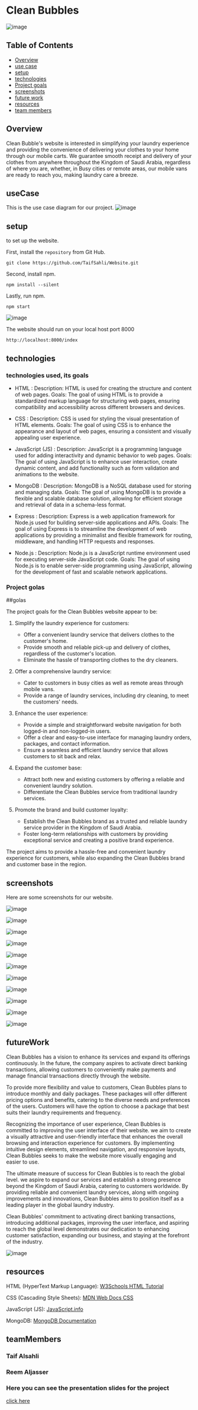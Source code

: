 # Clean Bubbles
![image](https://github.com/TaifSahli/Website/assets/163606855/d86f2b23-dacd-497f-a3ff-9ed8852ce410)


## Table of Contents

- [Overview](#Overview)
- [use case](#useCase)
- [setup](#setup)
- [technologies](#technologies)
- [Project goals](#golas)
- [screenshots](#screenshots)
- [future work](#futureWork)
- [resources](#resources)
- [team members](#teamMembers)

## Overview

Clean Bubble's website is interested in simplifying your laundry experience and providing the convenience of delivering your clothes to your home through our mobile carts. We guarantee smooth receipt and delivery of your clothes from anywhere throughout the Kingdom of Saudi Arabia, regardless of where you are, whether, in Busy cities or remote areas, our mobile vans are ready to reach you, making laundry care a breeze. 


## useCase

This is the use case diagram for our project.
![image](https://github.com/TaifSahli/Website/assets/163606855/86a4f402-6838-443b-bbbc-d97134adeaca)


## setup

to set up the website.

First, install the `repository` from Git Hub.

```
git clone https://github.com/TaifSahli/Website.git
```

Second, install npm.
```
npm install --silent
```

Lastly, run npm.
```
npm start
```

![image](https://github.com/TaifSahli/Website/assets/163606855/fb08481e-e72b-43a9-ad5b-5135a2a58d61)

The website should run on your local host port 8000
```
http://localhost:8000/index
```


## technologies

### technologies used, its goals

- HTML : 
Description: HTML is used for creating the structure and content of web pages.
Goals: The goal of using HTML is to provide a standardized markup language for structuring web pages, ensuring compatibility and accessibility across different browsers and devices.

- CSS : 
Description: CSS is used for styling the visual presentation of HTML elements.
Goals: The goal of using CSS is to enhance the appearance and layout of web pages, ensuring a consistent and visually appealing user experience.

- JavaScript (JS) : 
Description: JavaScript is a programming language used for adding interactivity and dynamic behavior to web pages.
Goals: The goal of using JavaScript is to enhance user interaction, create dynamic content, and add functionality such as form validation and animations to the website.

- MongoDB : 
Description: MongoDB is a NoSQL database used for storing and managing data.
Goals: The goal of using MongoDB is to provide a flexible and scalable database solution, allowing for efficient storage and retrieval of data in a schema-less format.

- Express : 
Description: Express is a web application framework for Node.js used for building server-side applications and APIs.
Goals: The goal of using Express is to streamline the development of web applications by providing a minimalist and flexible framework for routing, middleware, and handling HTTP requests and responses.

- Node.js : 
Description: Node.js is a JavaScript runtime environment used for executing server-side JavaScript code.
Goals: The goal of using Node.js is to enable server-side programming using JavaScript, allowing for the development of fast and scalable network applications.



### Project golas
##golas

 The project goals for the Clean Bubbles website appear to be:

1. Simplify the laundry experience for customers:
   - Offer a convenient laundry service that delivers clothes to the customer's home.
   - Provide smooth and reliable pick-up and delivery of clothes, regardless of the customer's location.
   - Eliminate the hassle of transporting clothes to the dry cleaners.

2. Offer a comprehensive laundry service:
   - Cater to customers in busy cities as well as remote areas through mobile vans.
   - Provide a range of laundry services, including dry cleaning, to meet the customers' needs.

3. Enhance the user experience:
   - Provide a simple and straightforward website navigation for both logged-in and non-logged-in users.
   - Offer a clear and easy-to-use interface for managing laundry orders, packages, and contact information.
   - Ensure a seamless and efficient laundry service that allows customers to sit back and relax.

4. Expand the customer base:
   - Attract both new and existing customers by offering a reliable and convenient laundry solution.
   - Differentiate the Clean Bubbles service from traditional laundry services.

5. Promote the brand and build customer loyalty:
   - Establish the Clean Bubbles brand as a trusted and reliable laundry service provider in the Kingdom of Saudi Arabia.
   - Foster long-term relationships with customers by providing exceptional service and creating a positive brand experience.

The project aims to provide a hassle-free and convenient laundry experience for customers, while also expanding the Clean Bubbles brand and customer base in the region.

## screenshots
Here are some screenshots for our website.

![image](https://github.com/TaifSahli/Website/assets/163606855/7aa93300-bf71-4a4d-a6ca-f67306775b6d)

![image](https://github.com/TaifSahli/Website/assets/163606855/25b7f876-3b37-451f-b7d1-a94b706585c7)

![image](https://github.com/TaifSahli/Website/assets/163606855/27503144-1076-4c23-a74f-48f6407199ef)

![image](https://github.com/TaifSahli/Website/assets/163606855/346fe438-0e9c-4958-8dd4-711d2c2433b1)

![image](https://github.com/TaifSahli/Website/assets/163606855/5806aac9-45ef-48b9-b4af-4c0ea25b06cd)

![image](https://github.com/TaifSahli/Website/assets/163606855/68319144-800b-4be4-8795-ad116dda1d64)

![image](https://github.com/TaifSahli/Website/assets/163606855/f350a05f-2588-4f63-8114-91b1b8933ef1)

![image](https://github.com/TaifSahli/Website/assets/163606855/97586fdb-b99f-4a7b-8566-226e729e00c7)

![image](https://github.com/TaifSahli/Website/assets/163606855/1409e661-3845-427d-af4e-f3d69f39a21a)

![image](https://github.com/TaifSahli/Website/assets/163606855/a6ab0d2f-96f6-4d25-b7a5-8d4add43396a)

![image](https://github.com/TaifSahli/Website/assets/163606855/6cbbf92f-33f3-4a4b-904e-b37b0f9d78ad)




## futureWork

Clean Bubbles has a vision to enhance its services and expand its offerings continuously. In the future, the company aspires to activate direct banking transactions, allowing customers to conveniently make payments and manage financial transactions directly through the website.

To provide more flexibility and value to customers, Clean Bubbles plans to introduce monthly and daily packages. These packages will offer different pricing options and benefits, catering to the diverse needs and preferences of the users. Customers will have the option to choose a package that best suits their laundry requirements and frequency.

Recognizing the importance of user experience, Clean Bubbles is committed to improving the user interface of their website. we aim to create a visually attractive and user-friendly interface that enhances the overall browsing and interaction experience for customers. By implementing intuitive design elements, streamlined navigation, and responsive layouts, Clean Bubbles seeks to make the website more visually engaging and easier to use.

The ultimate measure of success for Clean Bubbles is to reach the global level. we aspire to expand our services and establish a strong presence beyond the Kingdom of Saudi Arabia, catering to customers worldwide. By providing reliable and convenient laundry services, along with ongoing improvements and innovations, Clean Bubbles aims to position itself as a leading player in the global laundry industry.

Clean Bubbles' commitment to activating direct banking transactions, introducing additional packages, improving the user interface, and aspiring to reach the global level demonstrates our dedication to enhancing customer satisfaction, expanding our business, and staying at the forefront of the industry.

![image](https://github.com/TaifSahli/Website/assets/163606855/f63893ec-c172-4303-bf3b-1f9a8f25c2f6)


## resources

HTML (HyperText Markup Language):
[W3Schools HTML Tutorial](https://www.w3schools.com/html/)

CSS (Cascading Style Sheets):
[MDN Web Docs CSS](https://developer.mozilla.org/en-US/docs/Web/CSS)

JavaScript (JS):
[JavaScript.info](https://javascript.info/)

MongoDB:
[MongoDB Documentation](https://docs.mongodb.com/)


## teamMembers

### Taif Alsahli
### Reem Aljasser

### Here you can see the presentation slides for the project
[click here](https://www.canva.com/design/DAGFzMj6BZY/xnl3aT1y5WWTSND9mIvoRw/edit?utm_content=DAGFzMj6BZY&utm_campaign=designshare&utm_medium=link2&utm_source=sharebutton)
